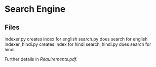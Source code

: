 # Search Engine

## Files
indexer.py creates index for english
search.py does search for english
indexer_hindi.py creates index for hindi
search_hindi.py does search for hindi

Further details in *Requirements.pdf*.